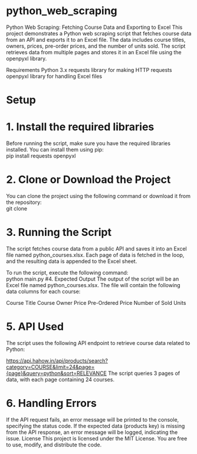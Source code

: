 # python_web_scraping
Python Web Scraping: Fetching Course Data and Exporting to Excel
This project demonstrates a Python web scraping script that fetches course data from an API and exports it to an Excel file. The data includes course titles, owners, prices, pre-order prices, and the number of units sold. The script retrieves data from multiple pages and stores it in an Excel file using the openpyxl library.

Requirements
Python 3.x
requests library for making HTTP requests
openpyxl library for handling Excel files
# Setup
# 1. Install the required libraries
Before running the script, make sure you have the required libraries installed. You can install them using pip:\
pip install requests openpyxl
# 2. Clone or Download the Project
You can clone the project using the following command or download it from the repository:\
git clone <repository-url>

# 3. Running the Script
The script fetches course data from a public API and saves it into an Excel file named python_courses.xlsx. Each page of data is fetched in the loop, and the resulting data is appended to the Excel sheet.

To run the script, execute the following command:\
 python main.py
#4. Expected Output
The output of the script will be an Excel file named python_courses.xlsx. The file will contain the following data columns for each course:

Course Title
Course Owner
Price
Pre-Ordered Price
Number of Sold Units
# 5. API Used
The script uses the following API endpoint to retrieve course data related to Python:

https://api.hahow.in/api/products/search?category=COURSE&limit=24&page={page}&query=python&sort=RELEVANCE
The script queries 3 pages of data, with each page containing 24 courses.

# 6. Handling Errors
If the API request fails, an error message will be printed to the console, specifying the status code.
If the expected data (products key) is missing from the API response, an error message will be logged, indicating the issue.
License
This project is licensed under the MIT License. You are free to use, modify, and distribute the code.
